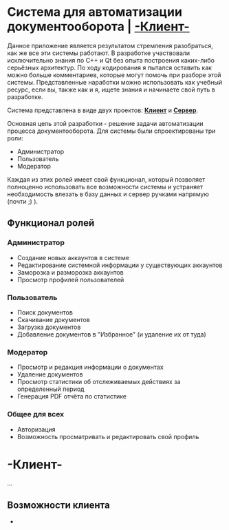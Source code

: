 # Система для автоматизации документооборота | <a href="#-клиент-"><b>-Клиент-</b></a>

<p>Данное приложение является результатом стремления разобраться, как же все эти системы работают. В разработке участвовали исключительно знания по C++ и Qt без опыта построения каких-либо серьёзных архитектур. По ходу кодирования я пытался оставить как можно больше комментариев, которые могут помочь при разборе этой системы. Представленные наработки можно использовать как учебный ресурс, если вы, также как и я, ищете знания и начинаете свой путь в разработке.</p>

<p>Система представлена в виде двух проектов: <a href="#-клиент-"><b>Клиент</b></a> и <a href="https://github.com/Sporoman/Docs_management_system_server"><b>Сервер</b></a>.</p>

<p>Основная цель этой разработки - решение задачи автоматизации процесса документооборота. Для системы были спроектированы три роли:</p>

- Администратор
- Пользователь
- Модератор 

<p>Каждая из этих ролей имеет свой функционал, который позволяет полноценно использовать все возможности системы и устраняет необходимость влезать в базу данных и сервер ручками напрямую (почти ;) ).</p>

## Функционал ролей
### Администратор

- Создание новых аккаунтов в системе 
- Редактирование системной информации у существующих аккаунтов
- Заморозка и разморозка аккаунтов
- Просмотр профилей пользователей

### Пользователь

- Поиск документов
- Скачивание документов
- Загрузка документов
- Добавление документов в "Избранное" (и удаление их от туда)

### Модератор

- Просмотр и редакция информации о документах
- Удаление документов
- Просмотр статистики об отслеживаемых действиях за определенный период
- Генерация PDF отчёта по статистике

### Общее для всех

- Авторизация
- Возможность просматривать и редактировать свой профиль

# -Клиент-

<p>...</p>

## Возможности клиента

- 
